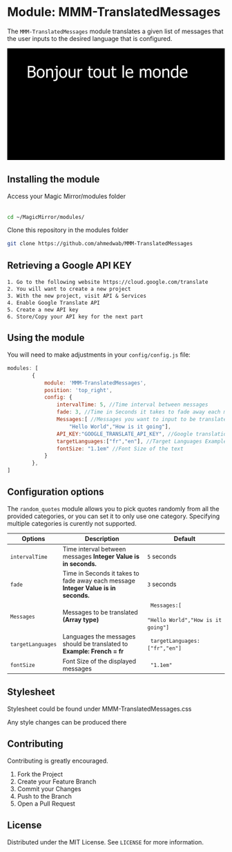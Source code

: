 # Module: MMM-TranslatedMessages

The `MMM-TranslatedMessages` module translates a given list of messages that the user inputs to the desired language that is configured.

<img src="images/screenshot.png" alt="Display">

## Installing the module
Access your Magic Mirror/modules folder
```sh

cd ~/MagicMirror/modules/

```
Clone this repository in the modules folder
```sh
git clone https://github.com/ahmedwab/MMM-TranslatedMessages
```

## Retrieving a Google API KEY

	1. Go to the following website https://cloud.google.com/translate
	2. You will want to create a new project
	3. With the new project, visit API & Services
	4. Enable Google Translate API
	5. Create a new API key
	6. Store/Copy your API key for the next part 
	


## Using the module
You will need to make adjustments in your  `config/config.js` file:
````javascript
modules: [
		{
			module: 'MMM-TranslatedMessages',
			position: 'top_right',
			config: {
				intervalTime: 5, //Time interval between messages
				fade: 3, //Time in Seconds it takes to fade away each message
				Messages:[ //Messages you want to input to be translated
					"Hello World","How is it going"],
				API_KEY:"GOOGLE_TRANSLATE_API_KEY", //Google translation API Key
				targetLanguages:["fr","en"], //Target Languages Example: French:fr English:en
				fontSize: "1.1em" //Font Size of the text
			}
		},
]
````

## Configuration options
The `random_quotes` module allows you to pick quotes randomly from all the provided categories, or you can
set it to only use one category. Specifying multiple categories is curently not supported.

<table>
	<thead>
		<tr>
			<th>Options</th>
			<th>Description</th>
			<th>Default</th>
		</tr>
	</thead>
	<tbody>
		<tr>
			<td><code>intervalTime</code></td>
			<td>Time interval between messages <strong>Integer Value is in seconds.</strong></td>
			<td><code>5</code> seconds </td>
		</tr>
		<tr>
			<td><code>fade</code></td>
			<td>Time in Seconds it takes to fade away each message <strong>Integer Value is in seconds.</strong></td>
			<td><code>3</code> seconds </td>
		</tr>
		<tr>
			<td><code>Messages</code></td>
			<td>Messages to be translated <strong>(Array type)</strong></td>
			<td><code> Messages:[ 
					"Hello World","How is it going"]</code>  </td>
		</tr>
		<tr>
			<td><code>targetLanguages</code></td>
			<td>Languages the messages should be translated to<strong> Example: French = fr</strong></td>
			<td><code> targetLanguages:["fr","en"]</code>  </td>
		</tr>
		<tr>
			<td><code>fontSize</code></td>
			<td>Font Size of the displayed messages</td>
			<td><code> "1.1em"</code>  </td>
		</tr>
	</tbody>
</table>

## Stylesheet

Stylesheet could be found under MMM-TranslatedMessages.css

Any style changes can be produced there

<!-- CONTRIBUTING -->
## Contributing

Contributing is greatly encouraged.

1. Fork the Project
2. Create your Feature Branch 
3. Commit your Changes 
4. Push to the Branch 
5. Open a Pull Request



<!-- LICENSE -->
## License

Distributed under the MIT License. See `LICENSE` for more information.
